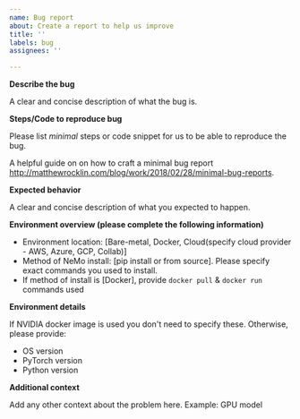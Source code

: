 ```yaml
---
name: Bug report
about: Create a report to help us improve
title: ''
labels: bug
assignees: ''

---
```


**Describe the bug**

A clear and concise description of what the bug is.

**Steps/Code to reproduce bug**

Please list *minimal* steps or code snippet for us to be able to reproduce the bug.

A  helpful guide on on how to craft a minimal bug report  http://matthewrocklin.com/blog/work/2018/02/28/minimal-bug-reports.


**Expected behavior**

A clear and concise description of what you expected to happen.

**Environment overview (please complete the following information)**

 - Environment location: [Bare-metal, Docker, Cloud(specify cloud provider - AWS, Azure, GCP, Collab)]
 - Method of NeMo install: [pip install or from source]. Please specify exact commands you used to install.
 - If method of install is [Docker], provide `docker pull` & `docker run` commands used

**Environment details**

If NVIDIA docker image is used you don't need to specify these.
Otherwise, please provide:
- OS version
- PyTorch version
- Python version

**Additional context**

Add any other context about the problem here.
Example: GPU model
